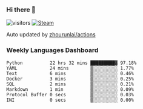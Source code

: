 ### Hi there 👋

![visitors](https://visitor-badge.glitch.me/badge?page_id=zhourunlai)
[![Steam](https://img.shields.io/badge/dynamic/json?label=Steam&query=%24.data.totalSubs&url=https%3A%2F%2Fapi.spencerwoo.com%2Fsubstats%2F%3Fsource%3DsteamGames%26queryKey%3D76561198285156854&suffix=%20Games&logo=steam&labelColor=134375&color=0b1a37&longCache=true)](http://steamcommunity.com/profiles/76561198285156854)

Auto updated by <a href="https://github.com/zhourunlai/zhourunlai/actions" target="_blank">zhourunlai/actions</a>

### Weekly Languages Dashboard

<!--PART:wakatime-->
```text
Python          22 hrs 32 mins █████████▓ 97.18%
YAML            24 mins        ▒░░░░░░░░░ 1.77%
Text            6 mins         ▒░░░░░░░░░ 0.46%
Docker          3 mins         ▒░░░░░░░░░ 0.25%
SQL             2 mins         ▒░░░░░░░░░ 0.21%
Markdown        1 min          ▒░░░░░░░░░ 0.09%
Protocol Buffer 0 secs         ▒░░░░░░░░░ 0.03%
INI             0 secs         ▒░░░░░░░░░ 0.00%
```
<!--PART:wakatime-->
